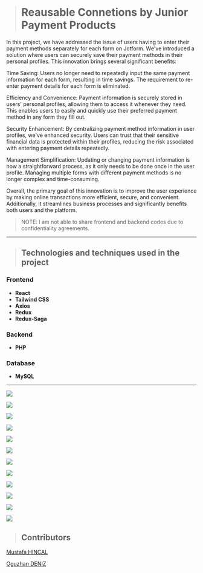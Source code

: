 > # **Reausable Connetions by Junior Payment Products**

In this project, we have addressed the issue of users having to enter their payment methods separately for each form on Jotform. We've introduced a solution where users can securely save their payment methods in their personal profiles. This innovation brings several significant benefits:

Time Saving: Users no longer need to repeatedly input the same payment information for each form, resulting in time savings. The requirement to re-enter payment details for each form is eliminated.

Efficiency and Convenience: Payment information is securely stored in users' personal profiles, allowing them to access it whenever they need. This enables users to easily and quickly use their preferred payment method in any form they fill out.

Security Enhancement: By centralizing payment method information in user profiles, we've enhanced security. Users can trust that their sensitive financial data is protected within their profiles, reducing the risk associated with entering payment details repeatedly.

Management Simplification: Updating or changing payment information is now a straightforward process, as it only needs to be done once in the user profile. Managing multiple forms with different payment methods is no longer complex and time-consuming.

Overall, the primary goal of this innovation is to improve the user experience by making online transactions more efficient, secure, and convenient. Additionally, it streamlines business processes and significantly benefits both users and the platform.

> NOTE: I am not able to share frontend and backend codes due to confidentiality agreements.

<hr>

> ## **Technologies and techniques used in the project**

### **Frontend**

- **React**
- **Tailwind CSS**
- **Axios**
- **Redux**
- **Redux-Saga**

### **Backend**

- **PHP**

### **Database**

- **MySQL**

<hr>

![](ss/team.png)

![](ss/ss00.png)

![](ss/ss01.png)

![](ss/ss02.png)

![](ss/ss03.png)

![](ss/ss05.png)

![](ss/ss06.png)

![](ss/ss07.png)

![](ss/ss08.png)

![](ss/ss09.png)

![](ss/ss10.png)

![](ss/ss11.png)

> ## **Contributors**

[Mustafa HINCAL](https://github.com/mustafahincal)

[Oguzhan DENIZ](https://github.com/oguzhandeniz)
